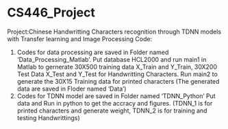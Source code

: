 # CS446_Project
Project:Chinese Handwritting Characters recognition through TDNN models with Transfer learning and Image Processing 
Code: 
1. Codes for data processing are saved in Folder named ‘Data_Processing_Matlab’. Put database HCL2000 and run main1 in Matlab to gernerate 30X500 training data X_Train and Y_Train, 30X200 Test Data X_Test and Y_Test for Handwritting Characters. Run main2 to generate the 30X15 Training data for printed characters (The generated data are saved in Floder named ‘Data’) 
2. Codes for TDNN model are saved in Folder named ‘TDNN_Python’ Put data and Run in python to get the accracy and figures. (TDNN_1 is for printed characters and generate weight, TDNN_2 is for training and testing Handwrittings)
